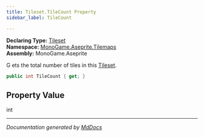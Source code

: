 ```yaml
---
title: Tileset.TileCount Property
sidebar_label: TileCount

---
```


**Declaring Type:** [Tileset](../)  
**Namespace:** [MonoGame.Aseprite.Tilemaps](../../)  
**Assembly:** MonoGame.Aseprite

G   ets the total number of tiles in this [Tileset](../).

```csharp
public int TileCount { get; }
```

## Property Value

int

___

*Documentation generated by [MdDocs](https://github.com/ap0llo/mddocs)*
